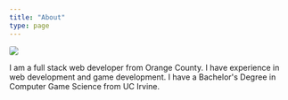 ```yaml
---
title: "About"
type: page
---
```

<img src="/images/WarrenU-7.JPG" style="border-radius: 20%">

I am a full stack web developer from Orange County. I have experience in web development and game development. I have a Bachelor's Degree in Computer Game Science from UC Irvine.
